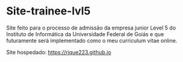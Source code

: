 # Site-trainee-lvl5

Site feito para o processo de admissão da empresa junior Level 5 do Instituto de Informática da Universidade Federal de Goiás e que futuramente será implementado como o meu curriculum vitae online.

Site hospedado: https://rique223.github.io
